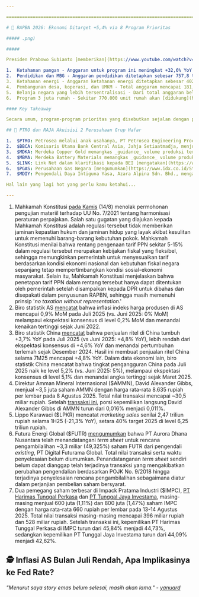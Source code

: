 ```yaml
---

==================================================================================================================================================================================================================================

# 💸 RAPBN 2026: Ekonomi Ditarget +5,4% via 8 Program Prioritas

##### .png)

##### 

Presiden Prabowo Subianto [memberikan](https://www.youtube.com/watch?v=G87hI-UcTPY) pidato kenegaraan terkait target dan program untuk 2026, bersamaan dengan dirilisnya nota keuangan RAPBN 2026 \[lihat tabel di atas\]. Terdapat 8 program prioritas pemerintah pada 2026, yakni: 1) ketahanan pangan; 2) ketahanan energi; 3) Makan Bergizi Gratis (MBG); 4) pendidikan; 5) kesehatan; 6) pembangunan desa, koperasi, dan UMKM; 7) pertahanan; dan 8) akselerasi investasi dan perdagangan global. Berikut beberapa catatan penting kami:

1.  Ketahanan pangan - Anggaran untuk program ini meningkat +32,6% YoY menjadi 164,6 triliun rupiah (vs. APBN 2025: +8,8% YoY). Beberapa penggunaan anggaran ini mencakup distribusi dan cadangan pangan (29,9 triliun rupiah), produksi (114,1 triliun rupiah), dan konsumsi (6,4 triliun rupiah).
2.  Pendidikan dan MBG - Anggaran pendidikan ditetapkan sebesar 757,8 triliun rupiah (+4,8% YoY), yang disebut tertinggi sepanjang sejarah Indonesia. Anggaran ini mencakup anggaran untuk program MBG sebesar 335 triliun rupiah (vs. APBN 2025: 171 triliun rupiah), sesuai [usulan](https://www.cnbcindonesia.com/news/20250710191412-4-648127/bos-bgn-minta-tambahan-anggaran-rp-118-triliun-tahun-depan) Badan Gizi Nasional. Program MBG pada 2026 ditargetkan dapat menjangkau 82,9 juta penerima manfaat, naik dari level saat ini di kisaran 20 juta penerima.
3.  Ketahanan energi - Anggaran ketahanan energi ditetapkan sebesar 402,4 triliun rupiah, yang akan dialokasikan untuk subsidi energi, insentif perpajakan, pengembangan energi baru terbarukan (EBT), dan penyediaan listrik desa. Presiden Prabowo pun menekankan ulang harapannya bahwa 100% pembangkit listrik berasal dari EBT dalam 10 tahun ke depan, lebih awal dari target global pada 2060.
4.  Pembangunan desa, koperasi, dan UMKM - Total anggaran mencapai 181,8 triliun rupiah, di mana program Koperasi Desa (Kopdes) Merah Putih akan diberi dukungan 83 triliun rupiah dari APBN yang akan disalurkan melalui Himbara.
5.  Belanja negara yang lebih tersentralisasi - Dari total anggaran belanja negara sebesar 3.787 triliun rupiah (+7,3% YoY), belanja pemerintah pusat akan meningkat +17,8% YoY sementara anggaran transfer ke daerah turun -24,8% YoY.
6.  Program 3 juta rumah - Sekitar 770.000 unit rumah akan [didukung](https://www.youtube.com/watch?v=6oVKy6o2q4g) oleh APBN dengan total anggaran 57,7 triliun rupiah, utamanya melalui Fasilitas Likuiditas Pembiayaan Perumahan (FLPP).

#### Key Takeaway

Secara umum, program-program prioritas yang disebutkan sejalan dengan perkembangan yang diberitakan sejak pemerintahan baru berjalan, sehingga tidak terdapat kejutan. Secara postur anggaran sendiri, kami menilai target kenaikan penerimaan pajak sebesar +13% YoY pada 2026 menjadi hal yang menantang. Kami juga menilai pengumuman anggaran untuk Kopdes Merah Putih sebesar 83 triliun rupiah sedikit memberikan kepastian bagi saham-saham bank BUMN. Sebagai perbandingan, dengan plafon pinjaman hingga 3 miliar per koperasi, jumlah Kopdes yang mencapai ~80.000 akan membutuhkan total pendanaan hingga 240 triliun rupiah.

## 💸 PTRO dan RAJA Akuisisi 2 Perusahaan Grup Hafar

1.  $PTRO: Petrosea melalui anak usahanya, PT Petrosea Engineering Procurement Construction, dan Rukun Raharja ($RAJA) mengumumkan telah mengakuisisi PT Hafar Daya Konstruksi dan PT Hafar Daya Samudera. Total nilai transaksi ini mencapai 784 miliar rupiah, dengan PT Petrosea Engineering Procurement Construction mengakuisisi 51% saham di kedua perusahaan tersebut senilai total ~400 miliar rupiah, sementara 49% sisanya diakuisisi oleh RAJA senilai 384 miliar rupiah. PT Hafar Daya Konstruksi sendiri bergerak di bidang _engineering_, _procurement_, _construction_, _and installation_ (EPCI), sementara PT Hafar Daya Samudera bergerak di bisnis jasa angkutan laut. PTRO [menjelaskan](https://www.idx.co.id/StaticData/NewsAndAnnouncement/ANNOUNCEMENTSTOCK/From_EREP/202508/d10411f2dd_be5c07518f.pdf) akuisisi ini ditujukan untuk diversifikasi ke sektor minyak dan gas bumi, sementara RAJA [menyebut](https://www.idx.co.id/StaticData/NewsAndAnnouncement/ANNOUNCEMENTSTOCK/From_EREP/202508/b46df83305_851f719feb.pdf) transaksi ini ditujukan untuk pengembangan sektor _midstream_.
2.  $BBCA: Komisaris Utama Bank Central Asia, Jahja Setiaatmadja, menjual 1 juta saham BBCA dengan harga rata-rata 8.750 rupiah per lembar pada 12 Agustus 2025. Total nilai transaksi mencapai ~8,8 miliar rupiah dan ditujukan untuk diversifikasi portofolio. Setelah [transaksi ini](https://www.idx.co.id/StaticData/NewsAndAnnouncement/ANNOUNCEMENTSTOCK/From_EREP/202508/396b6116b6_04c98fed5a.pdf), porsi kepemilikan langsung Jahja Setiaatmadja di BBCA tidak berubah di kisaran 0,03%.
3.  $MDKA: Merdeka Copper Gold memangkas _guidance_ volume produksi tembaga selama 2025 dari kisaran 11.000-13.000 ton menjadi sekitar 10.000-12.000 ton, sementara _guidance_ volume produksi emas [dipertahankan](https://merdekacoppergold.com/wp-content/uploads/2025/08/MDKA_Q2_2025_Quarterly_Activities_Report_vF.pdf) di kisaran 100.000-110.000 troy ounce.
4.  $MBMA: Merdeka Battery Materials memangkas _guidance_ volume produksi _nickel pig iron_ selama 2025 dari kisaran 80.000-87.000 ton menjadi sekitar 70.000-80.000 ton, sementara _guidance_ volume produksi limonit dan saprolit masing-masing [dipertahankan](https://assets.merdekabattery.com/dist/documents/MBMA_Q2_2025_Quarterly_Activities_Report_2025_vF.pdf) di kisaran 12,5-15 juta wmt dan 6-7 juta wmt. Selain itu, MBMA memutuskan untuk menghentikan sementara produksi _high-grade nickel matte_ akibat volatilitas margin dan memprioritaskan produksi _nickel pig iron_. Produksi _high-grade nickel matte_ akan dilanjutkan jika kondisi telah mendukung operasional yang _profitable_.
5.  $LINK: Link Net dalam klarifikasi kepada BEI [mengatakan](https://www.idx.co.id/StaticData/NewsAndAnnouncement/ANNOUNCEMENTSTOCK/From_EREP/202508/f9cf972416_74c9bc084d.pdf) bahwa perseroan mengetahui adanya pertimbangan awal oleh pengendali untuk mengakses calon investor strategis, tetapi perseroan belum menerima informasi lain dari pengendalinya mengenai hal tersebut maupun perkembangannya. Klarifikasi yang disampaikan oleh LINK muncul setelah _[DealStreetAsia](https://snips.stockbit.com/snips-terbaru/-grup-barito-jual-saham-untuk-tambah-free-float#:~:text=%24LINK%3A%20DealStreetAsia,memverifikasi%20kabar%20tersebut.)_ melaporkan bahwa grup Axiata tengah memasuki tahap akhir untuk menjual kepemilikan mayoritas di LINK dengan perkiraan nilai lebih dari 1 miliar dolar AS. Sejumlah narasumber _DealStreetAsia_ menyebut bahwa Solusi Sinergi Digital ($WIFI) dan I Squared Capital menjadi calon pembeli terdepan. Selain kedua perusahaan tersebut, grup Salim dan Sinar Mas juga dikabarkan berminat.
6.  $PGAS: Perusahaan Gas Negara [mengumumkan](https://www.idx.co.id/StaticData/NewsAndAnnouncement/ANNOUNCEMENTSTOCK/From_EREP/202508/32260a991d_0e6d5562b2.pdf) bahwa perseroan saat ini sedang mengalami kondisi penurunan penyaluran gas, yang berdampak kepada sebagian pelanggan di wilayah Jawa Barat dan sebagian Sumatera. Kondisi ini disebabkan oleh adanya _unplanned shutdown_ pemasok gas _existing_ serta adanya beberapa tambahan pasokan gas yang masih dalam proses finalisasi. PGAS menjelaskan bahwa perseroan bersama seluruh pemangku kepentingan sedang melakukan langkah percepatan untuk memperoleh alokasi pasokan gas dan LNG tambahan serta menyalurkannya kembali kepada pelanggan secepat mungkin.
7.  $MDIY: Pengendali Daya Intiguna Yasa, Azara Alpina Sdn. Bhd., mengalihkan 8,8 miliar (35,14%) saham MDIY kepada [beberapa pihak](https://www.idx.co.id/StaticData/NewsAndAnnouncement/ANNOUNCEMENTSTOCK/From_EREP/202508/1882cc5a45_89b7765596.pdf), termasuk MDIH (Singapore) Pte. Ltd., Suncoast Financial Investments Ltd., dan Tan Yu Yeh (_ultimate beneficial owner_ perseroan), dan lain-lain. Harga pengalihan sebesar 1.300 rupiah per saham, sehingga total nilai transaksi mencapai 11,5 triliun rupiah. Setelah [transaksi ini](https://www.idx.co.id/StaticData/NewsAndAnnouncement/ANNOUNCEMENTSTOCK/From_EREP/202508/5a0cf7454d_6e53e7bea7.pdf), kepemilikan Azara Alpina Sdn. Bhd. di MDIY turun dari 85,71% menjadi 50,57%, sementara kepemilikan publik naik dari 10,24% menjadi 16,81%.

Hal lain yang lagi hot yang perlu kamu ketahui...

---
```


1.  Mahkamah Konstitusi [pada Kamis](https://www.mkri.id/berita/mk-tolak-uji-kenaikan-ppn-dalam-uu-hpp-23629) (14/8) menolak permohonan pengujian materiil terhadap UU No. 7/2021 tentang harmonisasi peraturan perpajakan. Salah satu gugatan yang diajukan kepada Mahkamah Konstitusi adalah regulasi tersebut tidak memberikan jaminan kepastian hukum dan jaminan hidup yang layak akibat kesulitan untuk memenuhi barang-barang kebutuhan pokok. Mahkamah Konstitusi menilai bahwa rentang pengenaan tarif PPN sekitar 5-15% dalam regulasi tersebut merupakan kebijakan fiskal yang fleksibel, sehingga memungkinkan pemerintah untuk menyesuaikan tarif berdasarkan kondisi ekonomi nasional dan kebutuhan fiskal negara sepanjang tetap mempertimbangkan kondisi sosial-ekonomi masyarakat. Selain itu, Mahkamah Konstitusi menjelaskan bahwa penetapan tarif PPN dalam rentang tersebut hanya dapat ditentukan oleh pemerintah setelah disampaikan kepada DPR untuk dibahas dan disepakati dalam penyusunan RAPBN, sehingga masih memenuhi prinsip '_no taxation without representation_.'
2.  Biro statistik AS [mencatat](https://www.bls.gov/news.release/ppi.nr0.htm) bahwa inflasi indeks harga produsen di AS mencapai 0,9% MoM pada Juli 2025 (vs. Juni 2025: 0% MoM) melampaui ekspektasi konsensus di level 0,2% MoM dan menandai kenaikan tertinggi sejak Juni 2022.
3.  Biro statistik China [mencatat](https://www.cnbc.com/2025/08/15/chinas-growth-stumbles-in-july-as-weak-demand-industrial-capacity-curbs-weigh.html) bahwa penjualan ritel di China tumbuh +3,7% YoY pada Juli 2025 (vs Juni 2025: +4,8% YoY), lebih rendah dari ekspektasi konsensus di +4,6% YoY dan menandai pertumbuhan terlemah sejak Desember 2024. Hasil ini membuat penjualan ritel China selama 7M25 mencapai +4,8% YoY. Dalam data ekonomi lain, biro statistik China mencatat bahwa tingkat pengangguran China pada Juli 2025 naik ke level 5,2% (vs. Juni 2025: 5%), melampaui ekspektasi konsensus di level 5,1% dan menandai angka tertinggi sejak Maret 2025.
4.  Direktur Amman Mineral Internasional ($AMMN), David Alexander Gibbs, menjual ~3,5 juta saham AMMN dengan harga rata-rata 8.635 rupiah per lembar pada 8 Agustus 2025. Total nilai transaksi mencapai ~30,5 miliar rupiah. Setelah [transaksi ini](https://www.idx.co.id/StaticData/NewsAndAnnouncement/ANNOUNCEMENTSTOCK/From_EREP/202508/03c895c231_852fde5282.pdf), porsi kepemilikan langsung David Alexander Gibbs di AMMN turun dari 0,016% menjadi 0,011%.
5.  Lippo Karawaci ($LPKR) mencatat _marketing sales_ senilai 2,47 triliun rupiah selama 1H25 (\-21,3% YoY), setara 40% target 2025 di level 6,25 triliun rupiah.
6.  Futura Energi Global ($FUTR) [mengumumkan](https://www.idx.co.id/StaticData/NewsAndAnnouncement/ANNOUNCEMENTSTOCK/From_EREP/202508/a27141c4a6_84946ad047.pdf) bahwa PT Aurora Dhana Nusantara telah menandatangani _term sheet_ untuk rencana pengambilalihan ~3,3 miliar (49,325%) saham FUTR dari pengendali _existing_, PT Digital Futurama Global. Total nilai transaksi serta waktu penyelesaian belum diumumkan. Penandatanganan _term sheet_ sendiri belum dapat dianggap telah terjadinya transaksi yang mengakibatkan perubahan pengendalian berdasarkan POJK No. 9/2018 hingga terjadinya penyelesaian rencana pengambilalihan sebagaimana diatur dalam perjanjian pembelian saham bersyarat.
7.  Dua pemegang saham terbesar di Impack Pratama Industri ($IMPC), [PT Harimas Tunggal Perkasa](https://www.idx.co.id/StaticData/NewsAndAnnouncement/ANNOUNCEMENTSTOCK/From_EREP/202508/ad18db7994_d78d32b72a.pdf) dan [PT Tunggal Jaya Investama](https://www.idx.co.id/StaticData/NewsAndAnnouncement/ANNOUNCEMENTSTOCK/From_EREP/202508/2fb3bf493b_7fe4bfa59b.pdf), masing-masing menjual 600 juta (1,11%) dan 800 juta (1,47%) saham IMPC dengan harga rata-rata 660 rupiah per lembar pada 13-14 Agustus 2025. Total nilai transaksi masing-masing mencapai 396 miliar rupiah dan 528 miliar rupiah. Setelah transaksi ini, kepemilikan PT Harimas Tunggal Perkasa di IMPC turun dari 45,84% menjadi 44,73%, sedangkan kepemilikan PT Tunggal Jaya Investama turun dari 44,09% menjadi 42,62%.

## 🕵️ Inflasi AS Bulan Juli Rendah, Apa Implikasinya ke Fed Rate?

###### _"Menurut saya story emas belum selesai, masih akan lama." -_ _[yanuard](https://stockbit.com/yanuard)_

#####
